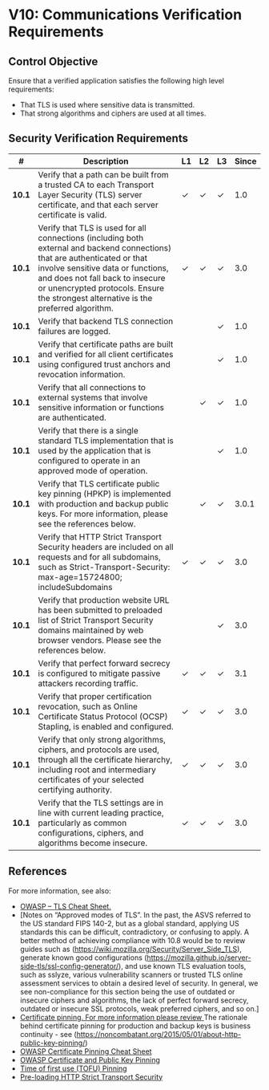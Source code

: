 # V10: Communications Verification Requirements

## Control Objective

Ensure that a verified application satisfies the following high level requirements:

* That TLS is used where sensitive data is transmitted.
* That strong algorithms and ciphers are used at all times.


## Security Verification Requirements

| # | Description | L1 | L2 | L3 | Since |
| --- | --- | --- | --- | -- | -- |
| **10.1** | Verify that a path can be built from a trusted CA to each Transport Layer Security (TLS) server certificate, and that each server certificate is valid. | ✓ | ✓ | ✓ | 1.0 |
| **10.1** | Verify that TLS is used for all connections (including both external and backend connections) that are authenticated or that involve sensitive data or functions, and does not fall back to insecure or unencrypted protocols. Ensure the strongest alternative is the preferred algorithm. | ✓ | ✓ | ✓ | 3.0 |
| **10.1** | Verify that backend TLS connection failures are logged. |  |  | ✓ | 1.0 |
| **10.1** | Verify that certificate paths are built and verified for all client certificates using configured trust anchors and revocation information. |  |  | ✓ | 1.0 |
| **10.1** | Verify that all connections to external systems that involve sensitive information or functions are authenticated. |  | ✓ | ✓ | 1.0 |
| **10.1** | Verify that there is a single standard TLS implementation that is used by the application that is configured to operate in an approved mode of operation. |  |  | ✓ | 1.0 |
| **10.1** | Verify that TLS certificate public key pinning (HPKP) is implemented with production and backup public keys. For more information, please see the references below.  |  | ✓ | ✓ | 3.0.1 |
| **10.1** | Verify that HTTP Strict Transport Security headers are included on all requests and for all subdomains, such as Strict-Transport-Security: max-age=15724800; includeSubdomains | ✓ | ✓ | ✓ | 3.0 |
| **10.1** | Verify that production website URL has been submitted to preloaded list of Strict Transport Security domains maintained by web browser vendors. Please see the references below. |  |  | ✓ | 3.0 |
| **10.1** | Verify that perfect forward secrecy is configured to mitigate passive attackers recording traffic. | ✓ | ✓ | ✓ | 3.1 |
| **10.1** | Verify that proper certification revocation, such as Online Certificate Status Protocol (OCSP) Stapling, is enabled and configured. | ✓ | ✓ | ✓ | 3.0 |
| **10.1** | Verify that only strong algorithms, ciphers, and protocols are used, through all the certificate hierarchy, including root and intermediary certificates of your selected certifying authority. | ✓ | ✓ | ✓ | 3.0 |
| **10.1** | Verify that the TLS settings are in line with current leading practice, particularly as common configurations, ciphers, and algorithms become insecure. | ✓ | ✓ | ✓ | 3.0 |



## References

For more information, see also:

* [OWASP – TLS Cheat Sheet. ](https://www.owasp.org/index.php/Transport_Layer_Protection_Cheat_Sheet)
* [Notes on “Approved modes of TLS”. In the past, the ASVS referred to the US standard FIPS 140-2, but as a global standard, applying US standards this can be difficult, contradictory, or confusing to apply. A better method of achieving compliance with 10.8 would be to review guides such as (https://wiki.mozilla.org/Security/Server_Side_TLS), generate known good configurations (https://mozilla.github.io/server-side-tls/ssl-config-generator/), and use known TLS evaluation tools, such as sslyze, various vulnerability scanners or trusted TLS online assessment services to obtain a desired level of security. In general, we see non-compliance for this section being the use of outdated or insecure ciphers and algorithms, the lack of perfect forward secrecy, outdated or insecure SSL protocols, weak preferred ciphers, and so on.]
* [Certificate pinning. For more information please review ](https://tools.ietf.org/html/rfc7469.)The rationale behind certificate pinning for production and backup keys is business continuity - see (https://noncombatant.org/2015/05/01/about-http-public-key-pinning/)
* [OWASP Certificate Pinning Cheat Sheet](https://www.owasp.org/index.php/Pinning_Cheat_Sheet)
* [OWASP Certificate and Public Key Pinning](https://www.owasp.org/index.php/Certificate_and_Public_Key_Pinning)
* [Time of first use (TOFU) Pinning](https://developer.mozilla.org/en/docs/Web/Security/Public_Key_Pinning)
* [Pre-loading HTTP Strict Transport Security](https://www.chromium.org/hsts)
